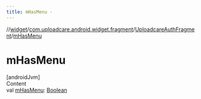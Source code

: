 ```yaml
---
title: mHasMenu -
---
```

//[widget](../../index.md)/[com.uploadcare.android.widget.fragment](../index.md)/[UploadcareAuthFragment](index.md)/[mHasMenu](m-has-menu.md)



# mHasMenu  
[androidJvm]  
Content  
val [mHasMenu](m-has-menu.md): [Boolean](https://kotlinlang.org/api/latest/jvm/stdlib/kotlin/-boolean/index.html)  



